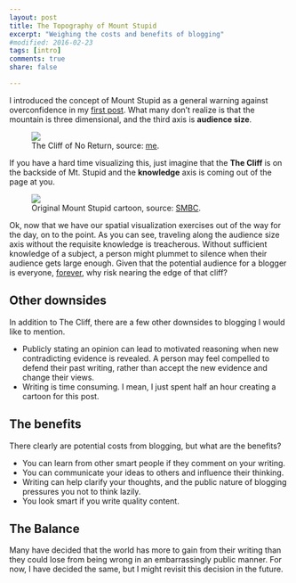 ```yaml
---
layout: post
title: The Topography of Mount Stupid
excerpt: "Weighing the costs and benefits of blogging"
#modified: 2016-02-23
tags: [intro]
comments: true
share: false

---
```


I introduced the concept of Mount Stupid as a general warning against overconfidence in my [first post]({{site.baseurl}}/2016/02/19/Ground-Rules).  What many don’t realize is that the mountain is three dimensional, and the third axis is **audience size**.
  
<figure>
	<a href="{{ site.baseurl }}/images/cliffnoreturn.png"><img src="{{ site.baseurl }}/images/cliffnoreturn.png"></a>
	<figcaption>The Cliff of No Return, source: <a href="{{ site.baseurl }}/images/cliffnoreturn.png" title="Mount Stupid Comic">me</a>.</figcaption>
</figure>


If you have a hard time visualizing this, just imagine that the **The Cliff** is on the backside of Mt. Stupid and the  **knowledge** axis is coming out of the page at you.

<figure>
	<a href="{{ site.baseurl }}/images/mtstupid.png"><img src="{{ site.baseurl }}/images/mtstupid.png"></a>
	<figcaption>Original Mount Stupid cartoon, source: <a href="http://www.smbc-comics.com/?id=2475" title="Mount Stupid Comic">SMBC</a>.</figcaption>
</figure>

Ok, now that we have our spatial visualization exercises out of the way for the day, on to the point.  As you can see, traveling along the audience size axis without the requisite knowledge is treacherous.  Without sufficient knowledge of a subject, a person might plummet to silence when their audience gets large enough.  Given that the potential audience for a blogger is everyone, [forever](https://archive.org/web/), why risk nearing the edge of that cliff? 

## Other downsides
In addition to The Cliff, there are a few other downsides to blogging I would like to mention.  

* Publicly stating an opinion can lead to motivated reasoning when new contradicting evidence is revealed.  A person may feel compelled to defend their past writing, rather than accept the new evidence and change their views.
* Writing is time consuming.  I mean, I just spent half an hour creating a cartoon for this post.    

## The benefits

There clearly are potential costs from blogging, but what are the benefits?  

* You can learn from other smart people if they comment on your writing. 
* You can communicate your ideas to others and influence their thinking.  
* Writing can help clarify your thoughts, and the public nature of blogging pressures you not to think lazily.    
* You look smart if you write quality content.     

 
## The Balance
  
Many have decided that the world has more to gain from their writing than they could lose from being wrong in an embarrassingly public manner.  For now, I have decided the same, but I might revisit this decision in the future.